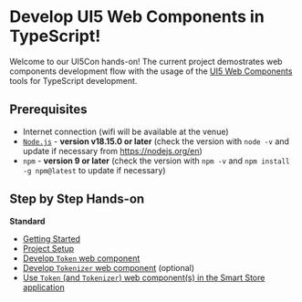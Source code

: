 # Develop UI5 Web Components in TypeScript!

Welcome to our UI5Con hands-on! The current project demostrates web components development flow with the usage of the [UI5 Web Components](https://github.com/SAP/ui5-webcomponents) tools for TypeScript development.


## Prerequisites
- Internet connection (wifi will be available at the venue)
- [`Node.js`](https://nodejs.org/) - **version v18.15.0 or later** (check the version with `node -v` and update if necessary from https://nodejs.org/en)
- `npm` - **version 9 or later** (check the version with `npm -v` and `npm install -g npm@latest` to update if necessary)


## Step by Step Hands-on

**Standard**
- [Getting Started](./docs/0_Getting_Started.md)
- [Project Setup](./docs/1_Project_Setup.md)
- [Develop `Token` web component](./docs/2_Develop_Token.md)
- [Develop `Tokenizer` web component](./docs/3_Develop_Tokenizer.md) (optional)
- [Use `Token` (and `Tokenizer`) web component(s) in the Smart Store application](./docs/4_Use_WebComps_in_Smart_Store_app.md)
